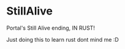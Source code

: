 # StillAlive
Portal's Still Alive ending, IN RUST!



Just doing this to learn rust dont mind me :D
